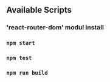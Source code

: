 ## Available Scripts

### 'react-router-dom' modul install

### `npm start`

### `npm test`


### `npm run build`

